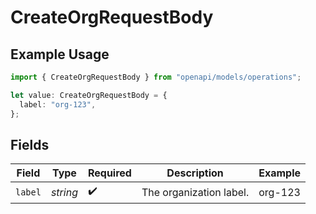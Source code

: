 # CreateOrgRequestBody

## Example Usage

```typescript
import { CreateOrgRequestBody } from "openapi/models/operations";

let value: CreateOrgRequestBody = {
  label: "org-123",
};
```

## Fields

| Field                   | Type                    | Required                | Description             | Example                 |
| ----------------------- | ----------------------- | ----------------------- | ----------------------- | ----------------------- |
| `label`                 | *string*                | :heavy_check_mark:      | The organization label. | org-123                 |